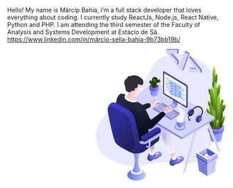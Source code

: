 Hello! My name is Márcip Bahia, i’m a full stack developer that loves everything about coding. I currently study ReactJs, Node.js, React Native, Python and PHP.
I am attending the third semester of the Faculty of Analysis and Systems Development at Estácio de Sá.
https://www.linkedin.com/in/márcio-sella-bahia-9b73bb19b/

<img align="right" src="https://github.com/marciobahia/marciobahia/blob/main/illustration.png" width="300"/>



<!--
**marciobahia/marciobahia** is a ✨ _special_ ✨ repository because its `README.md` (this file) appears on your GitHub profile.

Here are some ideas to get you started:

- 🔭 I’m currently working on ...
- 🌱 I’m currently learning ...
- 👯 I’m looking to collaborate on ...
- 🤔 I’m looking for help with ...
- 💬 Ask me about ...
- 📫 How to reach me: ...
- 😄 Pronouns: ...
- ⚡ Fun fact: ...
-->
